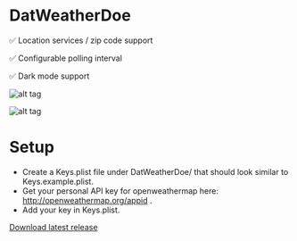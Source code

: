 # DatWeatherDoe

✅ Location services / zip code support

✅ Configurable polling interval

✅ Dark mode support



![alt tag](https://cloud.githubusercontent.com/assets/2235307/12532452/9d035646-c1e2-11e5-9f17-764a23243162.png)

![alt tag](https://user-images.githubusercontent.com/2235307/46848653-16cd5780-cdb9-11e8-9240-a46632aa170b.png)

# Setup

- Create a Keys.plist file under DatWeatherDoe/ that should look similar to Keys.example.plist.
- Get your personal API key for openweathermap here: http://openweathermap.org/appid . 
- Add your key in Keys.plist. 

[Download latest release](https://github.com/inderdhir/DatWeatherDoe/releases/latest)
